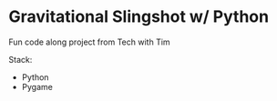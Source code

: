 # Gravitational Slingshot w/ Python

Fun code along project from Tech with Tim

Stack:
- Python
- Pygame
